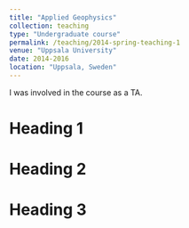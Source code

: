 ```yaml
---
title: "Applied Geophysics"
collection: teaching
type: "Undergraduate course"
permalink: /teaching/2014-spring-teaching-1
venue: "Uppsala University"
date: 2014-2016
location: "Uppsala, Sweden"
---
```


I was involved in the course as a TA.

Heading 1
======

Heading 2
======

Heading 3
======
